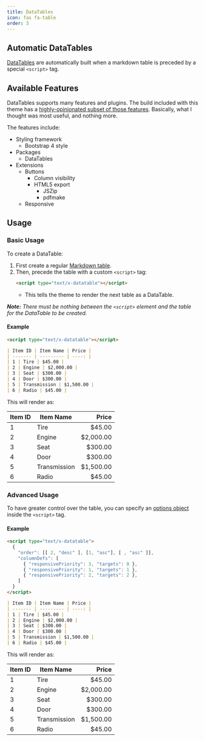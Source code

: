 ```yaml
---
title: DataTables
icon: fas fa-table
order: 3
---
```


## Automatic DataTables

[DataTables](https://datatables.net/) are automatically built when a markdown table is preceded by a special `<script>` tag.


## Available Features

DataTables supports many features and plugins. The build included with this theme has a [highly-opinionated subset of those features](https://datatables.net/download/#bs4/jszip-2.5.0/pdfmake-0.1.36/dt-1.10.18/b-1.5.6/b-colvis-1.5.6/b-html5-1.5.6/r-2.2.2). Basically, what I thought was most useful, and nothing more.

The features include:

* Styling framework
  * Bootstrap 4 style
* Packages
  * DataTables
* Extensions
  * Buttons
    * Column visibility
    * HTML5 export
      * JSZip
      * pdfmake
  * Responsive


## Usage


### Basic Usage

To create a DataTable:

1. First create a regular [Markdown table](https://help.github.com/en/articles/organizing-information-with-tables).
2. Then, precede the table with a custom `<script>` tag:
   ```html
   <script type="text/x-datatable"></script>
   ```
   * This tells the theme to render the next table as a DataTable.

_**Note:** There must be nothing between the `<script>` element and the table for the DataTable to be created._


#### Example

```markdown
<script type="text/x-datatable"></script>

| Item ID | Item Name | Price |
| ------- | --------- | ----: |
| 1 | Tire | $45.00 |
| 2 | Engine | $2,000.00 |
| 3 | Seat | $300.00 |
| 4 | Door | $300.00 |
| 5 | Transmission | $1,500.00 |
| 6 | Radio | $45.00 |
```

This will render as:

<script type="text/x-datatable"></script>

| Item ID | Item Name | Price |
| ------- | --------- | ----: |
| 1 | Tire | $45.00 |
| 2 | Engine | $2,000.00 |
| 3 | Seat | $300.00 |
| 4 | Door | $300.00 |
| 5 | Transmission | $1,500.00 |
| 6 | Radio | $45.00 |


### Advanced Usage

To have greater control over the table, you can specify an [options object](https://datatables.net/manual/options) inside the `<script>` tag.


#### Example


```markdown
<script type="text/x-datatable">
  {
    "order": [[ 2, "desc" ], [1, "asc"], [ , "asc" ]],
    "columnDefs": [
      { "responsivePriority": 3, "targets": 0 },
      { "responsivePriority": 1, "targets": 1 },
      { "responsivePriority": 2, "targets": 2 },
    ]
  }
</script>

| Item ID | Item Name | Price |
| ------- | --------- | ----: |
| 1 | Tire | $45.00 |
| 2 | Engine | $2,000.00 |
| 3 | Seat | $300.00 |
| 4 | Door | $300.00 |
| 5 | Transmission | $1,500.00 |
| 6 | Radio | $45.00 |

```

This will render as:

<script type="text/x-datatable">{
  "order": [[ 2, "desc" ], [1, "asc"], [ , "asc" ]],
  "columnDefs": [
    { "responsivePriority": 3, "targets": 0 },
    { "responsivePriority": 1, "targets": 1 },
    { "responsivePriority": 2, "targets": 2 },
  ]
}</script>

| Item ID | Item Name | Price |
| ------- | --------- | ----: |
| 1 | Tire | $45.00 |
| 2 | Engine | $2,000.00 |
| 3 | Seat | $300.00 |
| 4 | Door | $300.00 |
| 5 | Transmission | $1,500.00 |
| 6 | Radio | $45.00 |
